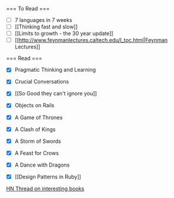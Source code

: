=== To Read ===
* [ ] 7 languages in 7 weeks
* [ ] [[Thinking fast and slow]]
* [ ] [[Limits to growth - the 30 year update]]
* [ ] [[http://www.feynmanlectures.caltech.edu/I_toc.html|Feynman Lectures]]

=== Read ===
* [X] Pragmatic Thinking and Learning
* [X] Crucial Conversations
* [X] [[So Good they can't ignore you]]
* [X] Objects on Rails
* [X] A Game of Thrones
* [X] A Clash of Kings
* [X] A Storm of Swords
* [X] A Feast for Crows
* [X] A Dance with Dragons
* [X] [[Design Patterns in Ruby]]


[HN Thread on interesting books](https://news.ycombinator.com/item?id=8716111)
